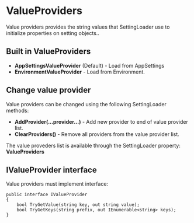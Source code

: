 # ValueProviders

Value providers provides the string values that SettingLoader use to initialize properties on setting objects..



## Built in ValueProviders
- __AppSettingsValueProvider__ (Default) - Load from AppSettings
- __EnvironmentValueProvider__ - Load from Environment.

## Change value provider
Value providers can be changed using the following SettingLoader methods:
- __AddProvider(...provider...)__ - Add new provider to end of value provider list.
- __ClearProviders()__ - Remove all providers from the value provider list.

The value proveders list is available through the SettingLoader property: __ValueProviders__

## IValueProvider interface
Value providers must implement interface:
```CSharp
public interface IValueProvider
{
    bool TryGetValue(string key, out string value);
    bool TryGetKeys(string prefix, out IEnumerable<string> keys);
}
```

